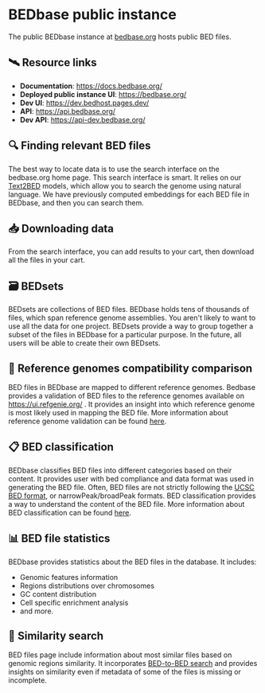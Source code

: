 # BEDbase public instance

The public BEDbase instance at [bedbase.org](https://bedbase.org) hosts public BED files.

## 🛰️ Resource links

- **Documentation**: <a href="https://docs.bedbase.org/" target="_blank">https://docs.bedbase.org/</a>
- **Deployed public instance UI**: <a href="https://bedbase.org/" target="_blank">https://bedbase.org/</a>
- **Dev UI**: <a href="https://dev.bedhost.pages.dev/" target="_blank">https://dev.bedhost.pages.dev/</a>
- **API**: <a href="https://api.bedbase.org/" target="_blank">https://api.bedbase.org/</a>
- **Dev API**: <a href="https://dev.bedbase.org/" target="_blank">https://api-dev.bedbase.org/</a>

## 🔍 Finding relevant BED files

The best way to locate data is to use the search interface on the bedbase.org home page. This search interface is smart. It relies on our [Text2BED](/geniml/tutorials/text2bednn-search-interface) models, which allow you to search the genome using natural language. We have previously computed embeddings for each BED file in BEDbase, and then you can search them.

## 📥 Downloading data

From the search interface, you can add results to your cart, then download all the files in your cart.

## 🗃️ BEDsets

BEDsets are collections of BED files. BEDbase holds tens of thousands of files, which span reference genome assemblies. 
You aren't likely to want to use all the data for one project. 
BEDsets provide a way to group together a subset of the files in BEDbase for a particular purpose. In the future, all users 
will be able to create their own BEDsets.

## 🧬 Reference genomes compatibility comparison

BED files in BEDbase are mapped to different reference genomes. Bedbase provides a validation of BED files to the reference genomes 
available on https://ui.refgenie.org/ . It provides an insight into which reference genome is most likely used in mapping the BED file.
More information about reference genome validation can be found [here](./reference-genome-compatibility.md).


## 📋 BED classification

BEDbase classifies BED files into different categories based on their content.
It provides user with bed compliance and data format was used in generating the BED file.
Often, BED files are not strictly following the [UCSC BED format](https://genome.ucsc.edu/FAQ/FAQformat.html#format1),
or narrowPeak/broadPeak formats. BED classification provides a way to understand the content of the BED file.
More information about BED classification can be found [here](./bed_classification.md).

## 📊 BED file statistics

BEDbase provides statistics about the BED files in the database. It includes: 
- Genomic features information
- Regions distributions over chromosomes
- GC content distribution
- Cell specific enrichment analysis
- and more.


## 💫 Similarity search

BED files page include information about most similar files based on genomic regions similarity.
It incorporates [BED-to-BED search](./bedbase-search.md) and provides insights on similarity even if 
metadata of some of the files is missing or incomplete.
